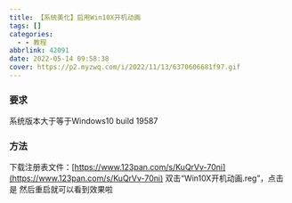 ```yaml
---
title: 【系统美化】启用Win10X开机动画
tags: []
categories:
  - - 教程
abbrlink: 42091
date: 2022-05-14 09:58:38
cover: https://p2.myzwq.com/i/2022/11/13/6370606681f97.gif
---
```

<a></a>
<!--more-->



### 要求

系统版本大于等于Windows10 build 19587

### 方法

下载注册表文件：[https://www.123pan.com/s/KuQrVv-70ni](https://www.123pan.com/s/KuQrVv-70ni) 
双击“Win10X开机动画.reg”，点击是 然后重启就可以看到效果啦